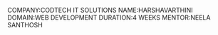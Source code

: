 COMPANY:CODTECH IT SOLUTIONS
NAME:HARSHAVARTHINI
DOMAIN:WEB DEVELOPMENT
DURATION:4 WEEKS
MENTOR:NEELA SANTHOSH
